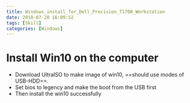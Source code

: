 ```yaml
---
title: Windows_install_for_Dell_Precision_T1700_Workstation
date: 2018-07-20 16:09:52
tags: [Skill]
categories: [Windows]
---
```


# Install Win10 on the computer
- Download UltraISO to make image of win10, ==should use modes of USB-HDD==.
- Set bios to legency and make the boot from the USB first
- Then install the win10 successfully



